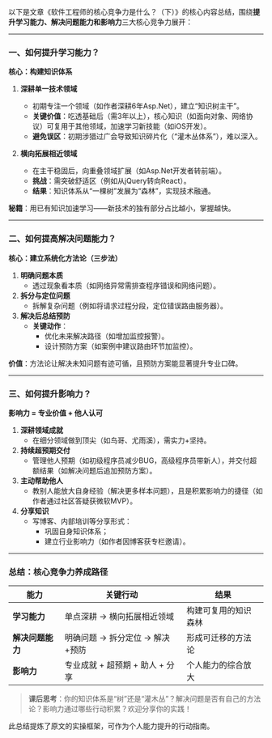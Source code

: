 以下是文章《软件工程师的核心竞争力是什么？（下）》的核心内容总结，围绕**提升学习能力、解决问题能力和影响力**三大核心竞争力展开：

---

### 一、如何提升学习能力？  
**核心：构建知识体系**  
1. **深耕单一技术领域**  
   - 初期专注一个领域（如作者深耕6年Asp.Net），建立“知识树主干”。  
   - **关键价值**：吃透基础后（需3年以上），核心知识（如面向对象、网络协议）可复用于其他领域，加速学习新技能（如iOS开发）。  
   - **避免误区**：初期涉猎过广会导致知识碎片化（“灌木丛体系”），难以深入。  

2. **横向拓展相近领域**  
   - 在主干稳固后，向重叠领域扩展（如Asp.Net开发者转前端）。  
   - **挑战**：需突破舒适区（例如从jQuery转向React）。  
   - **结果**：知识体系从“一棵树”发展为“森林”，实现技术融通。  

**秘籍**：用已有知识加速学习——新技术的独有部分占比越小，掌握越快。  

---

### 二、如何提高解决问题能力？  
**核心：建立系统化方法论（三步法）**  
1. **明确问题本质**  
   - 透过现象看本质（如网络异常需排查程序错误和网络问题）。  
2. **拆分与定位问题**  
   - 拆解复杂问题（例如将请求过程分段，定位错误路由服务器）。  
3. **解决后总结预防**  
   - **关键动作**：  
     - 优化未来解决路径（如增加监控报警）。  
     - 设计预防方案（如案例中建议路由环节加监控）。  

**价值**：方法论让解决未知问题有迹可循，且预防方案能显著提升专业口碑。  

---

### 三、如何提升影响力？  
**影响力 = 专业价值 + 他人认可**  
1. **深耕领域成就**  
   - 在细分领域做到顶尖（如鸟哥、尤雨溪），需实力+坚持。  
2. **持续超预期交付**  
   - 管理他人预期（如初级程序员减少BUG，高级程序员带新人），并交付超额结果（如解决问题后追加预防方案）。  
3. **主动帮助他人**  
   - 教别人能放大自身经验（解决更多样本问题），且是积累影响力的捷径（如作者通过社区答疑获微软MVP）。  
4. **分享知识**  
   - 写博客、内部培训等分享形式：  
     - 巩固自身知识体系；  
     - 建立行业影响力（如作者因博客获专栏邀请）。  

---

### 总结：核心竞争力养成路径  
| **能力**         | **关键行动**                     | **结果**               |  
|------------------|----------------------------------|------------------------|  
| **学习能力**     | 单点深耕 → 横向拓展相近领域      | 构建可复用的知识森林   |  
| **解决问题能力** | 明确问题 → 拆分定位 → 解决+预防  | 形成可迁移的方法论     |  
| **影响力**       | 专业成就 + 超预期 + 助人 + 分享  | 个人能力的综合放大     |  

> **课后思考**：你的知识体系是“树”还是“灌木丛”？解决问题是否有自己的方法论？影响力通过哪些行动积累？欢迎分享你的实践！  

此总结提炼了原文的实操框架，可作为个人能力提升的行动指南。